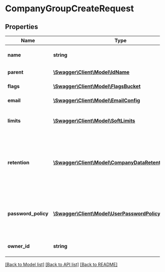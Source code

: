 # CompanyGroupCreateRequest

## Properties
Name | Type | Description | Notes
------------ | ------------- | ------------- | -------------
**name** | **string** | A unique name for this entity | 
**parent** | [**\Swagger\Client\Model\IdName**](IdName.md) | The parent of this entity | [optional] 
**flags** | [**\Swagger\Client\Model\FlagsBucket**](FlagsBucket.md) | A set of user defined flags | [optional] 
**email** | [**\Swagger\Client\Model\EmailConfig**](EmailConfig.md) | Email configuration | [optional] 
**limits** | [**\Swagger\Client\Model\SoftLimits**](SoftLimits.md) | Soft limits that apply to companies in this group. | [optional] 
**retention** | [**\Swagger\Client\Model\CompanyDataRetentionSettings**](CompanyDataRetentionSettings.md) | Data retention settings. If this is null, settings from the parent company will be used instead. | [optional] 
**password_policy** | [**\Swagger\Client\Model\UserPasswordPolicy**](UserPasswordPolicy.md) | Password policy to apply to users of companies that belong to this group. | [optional] 
**owner_id** | **string** | The client that owns this entity | 

[[Back to Model list]](../README.md#documentation-for-models) [[Back to API list]](../README.md#documentation-for-api-endpoints) [[Back to README]](../README.md)


